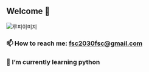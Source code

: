 ## Welcome 👋

![루피이미지](https://mblogthumb-phinf.pstatic.net/MjAyMjA1MDdfMjA5/MDAxNjUxOTI2NjI0MDI0.Ex4Mv_j4Bh8JNvNdU13_JRFT6MIjuTXhymjAW1FPy04g.ZniARpE_aqYVN-z5hScs8bSGGsTHYjaPsSiKEE7OXd4g.JPEG.solim13/SE-5cf843a9-9baa-442e-a3ac-41fb2749374f.jpg?type=w800)

### 📫 How to reach me: fsc2030fsc@gmail.com
### 🌱 I’m currently learning python




<!--
**choiheehyun/choiheehyun** is a ✨ _special_ ✨ repository because its `README.md` (this file) appears on your GitHub profile.

Here are some ideas to get you started:

- 🔭 I’m currently working on ...
- 🌱 I’m currently learning ...
- 👯 I’m looking to collaborate on ...
- 🤔 I’m looking for help with ...
- 💬 Ask me about ...
- 📫 How to reach me: ...
- 😄 Pronouns: ...
- ⚡ Fun fact: ...
-->
